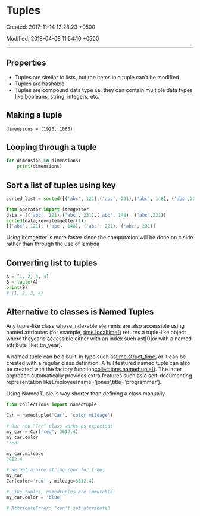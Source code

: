 # Tuples

Created: 2017-11-14 12:28:23 +0500

Modified: 2018-04-08 11:54:10 +0500

---

## Properties

- Tuples are similar to lists, but the items in a tuple can't be modified
- Tuples are hashable
- Tuples are compound data type i.e. they can contain multiple data types like booleans, string, integers, etc.

## Making a tuple

`dimensions = (1920, 1080)`

## Looping through a tuple

```python
for dimension in dimensions:
    print(dimensions)
```

## Sort a list of tuples using key

```python
sorted_list = sorted([('abc', 121),('abc', 231),('abc', 148), ('abc',221)], key=lambda x: x[1])

from operator import itemgetter
data = [('abc', 121),('abc', 231),('abc', 148), ('abc',221)]
sorted(data,key=itemgetter(1))
[('abc', 121), ('abc', 148), ('abc', 221), ('abc', 231)]
```

Using itemgetter is more faster since the computation will be done on c side rather than through the use of lambda

## Converting list to tuples

```python
A = [1, 2, 3, 4]
B = tuple(A)
print(B)
# (1, 2, 3, 4)
```

## Alternative to classes is Named Tuples

Any tuple-like class whose indexable elements are also accessible using named attributes (for example, [time.localtime()](http://library/time.html) returns a tuple-like object where theyearis accessible either with an index such ast[0]or with a named attribute liket.tm_year).

A named tuple can be a built-in type such as[time.struct_time](http://library/time.html), or it can be created with a regular class definition. A full featured named tuple can also be created with the factory function[collections.namedtuple()](http://library/collections.html). The latter approach automatically provides extra features such as a self-documenting representation likeEmployee(name='jones',title='programmer').

Using NamedTuple is way shorter than defining a class manually

```python
from collections import namedtuple

Car = namedtuple('Car', 'color mileage')

# Our new "Car" class works as expected:
my_car = Car('red', 3812.4)
my_car.color
'red'

my_car.mileage
3812.4

# We get a nice string repr for free:
my_car
Car(color='red' , mileage=3812.4)

# Like tuples, namedtuples are immutable:
my_car.color = 'blue'

# AttributeError: "can't set attribute"
```
